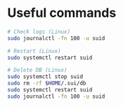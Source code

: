 # Useful commands

```bash
# Check logs (Linux)
sudo journalctl -fn 100 -u suid
```

```bash
# Restart (Linux)
sudo systemctl restart suid
```

```bash
# Delete DB (Linux)
sudo systemctl stop suid
sudo rm -rf $HOME/.sui/db
sudo systemctl restart suid
sudo journalctl -fn 100 -u suid
```
